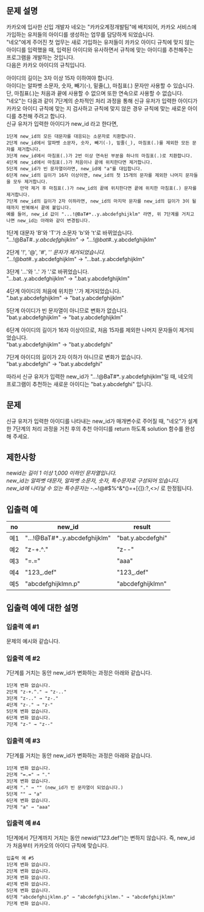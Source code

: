 ## 문제 설명

카카오에 입사한 신입 개발자 네오는 "카카오계정개발팀"에 배치되어, 카카오 서비스에 가입하는 유저들의 아이디를 생성하는 업무를 담당하게 되었습니다.  
"네오"에게 주어진 첫 업무는 새로 가입하는 유저들이 카카오 아이디 규칙에 맞지 않는 아이디를 입력했을 때, 입력된 아이디와 유사하면서 규칙에 맞는 아이디를 추천해주는 프로그램을 개발하는 것입니다.  
다음은 카카오 아이디의 규칙입니다.

아이디의 길이는 3자 이상 15자 이하여야 합니다.  
아이디는 알파벳 소문자, 숫자, 빼기(-), 밑줄(\_), 마침표(.) 문자만 사용할 수 있습니다.  
단, 마침표(.)는 처음과 끝에 사용할 수 없으며 또한 연속으로 사용할 수 없습니다.  
"네오"는 다음과 같이 7단계의 순차적인 처리 과정을 통해 신규 유저가 입력한 아이디가 카카오 아이디 규칙에 맞는 지 검사하고 규칙에 맞지 않은 경우 규칙에 맞는 새로운 아이디를 추천해 주려고 합니다.  
신규 유저가 입력한 아이디가 new_id 라고 한다면,

```
1단계 new_id의 모든 대문자를 대응되는 소문자로 치환합니다.
2단계 new_id에서 알파벳 소문자, 숫자, 빼기(-), 밑줄(_), 마침표(.)를 제외한 모든 문자를 제거합니다.
3단계 new_id에서 마침표(.)가 2번 이상 연속된 부분을 하나의 마침표(.)로 치환합니다.
4단계 new_id에서 마침표(.)가 처음이나 끝에 위치한다면 제거합니다.
5단계 new_id가 빈 문자열이라면, new_id에 "a"를 대입합니다.
6단계 new_id의 길이가 16자 이상이면, new_id의 첫 15개의 문자를 제외한 나머지 문자들을 모두 제거합니다.
     만약 제거 후 마침표(.)가 new_id의 끝에 위치한다면 끝에 위치한 마침표(.) 문자를 제거합니다.
7단계 new_id의 길이가 2자 이하라면, new_id의 마지막 문자를 new_id의 길이가 3이 될 때까지 반복해서 끝에 붙입니다.
예를 들어, new_id 값이 "...!@BaT#*..y.abcdefghijklm" 라면, 위 7단계를 거치고 나면 new_id는 아래와 같이 변경됩니다.
```

1단계 대문자 'B'와 'T'가 소문자 'b'와 't'로 바뀌었습니다.  
"...!@BaT#_..y.abcdefghijklm" → "...!@bat#_..y.abcdefghijklm"

2단계 '!', '@', '#', '_' 문자가 제거되었습니다.  
"...!@bat#_..y.abcdefghijklm" → "...bat..y.abcdefghijklm"

3단계 '...'와 '..' 가 '.'로 바뀌었습니다.  
"...bat..y.abcdefghijklm" → ".bat.y.abcdefghijklm"

4단계 아이디의 처음에 위치한 '.'가 제거되었습니다.  
".bat.y.abcdefghijklm" → "bat.y.abcdefghijklm"

5단계 아이디가 빈 문자열이 아니므로 변화가 없습니다.  
"bat.y.abcdefghijklm" → "bat.y.abcdefghijklm"

6단계 아이디의 길이가 16자 이상이므로, 처음 15자를 제외한 나머지 문자들이 제거되었습니다.  
"bat.y.abcdefghijklm" → "bat.y.abcdefghi"

7단계 아이디의 길이가 2자 이하가 아니므로 변화가 없습니다.  
"bat.y.abcdefghi" → "bat.y.abcdefghi"

따라서 신규 유저가 입력한 new_id가 "...!@BaT#\*..y.abcdefghijklm"일 때, 네오의 프로그램이 추천하는 새로운 아이디는 "bat.y.abcdefghi" 입니다.

## 문제

신규 유저가 입력한 아이디를 나타내는 new_id가 매개변수로 주어질 때, "네오"가 설계한 7단계의 처리 과정을 거친 후의 추천 아이디를 return 하도록 solution 함수를 완성해 주세요.

## 제한사항

new*id는 길이 1 이상 1,000 이하인 문자열입니다.  
new_id는 알파벳 대문자, 알파벳 소문자, 숫자, 특수문자로 구성되어 있습니다.  
new_id에 나타날 수 있는 특수문자는 -*.~!@#$%^&\*()=+[{]}:?,<>/ 로 한정됩니다.

## 입출력 예

| no  | new_id                         | result            |
| --- | ------------------------------ | ----------------- |
| 예1 | "...!@BaT#\*..y.abcdefghijklm" | "bat.y.abcdefghi" |
| 예2 | "z-+.^."                       | "z--"             |
| 예3 | "=.="                          | "aaa"             |
| 예4 | "123\_.def"                    | "123\_.def"       |
| 예5 | "abcdefghijklmn.p"             | "abcdefghijklmn"  |

## 입출력 예에 대한 설명

### 입출력 예 #1

문제의 예시와 같습니다.

### 입출력 예 #2

7단계를 거치는 동안 new_id가 변화하는 과정은 아래와 같습니다.

```
1단계 변화 없습니다.
2단계 "z-+.^." → "z-.."
3단계 "z-.." → "z-."
4단계 "z-." → "z-"
5단계 변화 없습니다.
6단계 변화 없습니다.
7단계 "z-" → "z--"
```

### 입출력 예 #3

7단계를 거치는 동안 new_id가 변화하는 과정은 아래와 같습니다.

```
1단계 변화 없습니다.
2단계 "=.=" → "."
3단계 변화 없습니다.
4단계 "." → "" (new_id가 빈 문자열이 되었습니다.)
5단계 "" → "a"
6단계 변화 없습니다.
7단계 "a" → "aaa"
```

### 입출력 예 #4

1단계에서 7단계까지 거치는 동안 new*id("123*.def")는 변하지 않습니다. 즉, new_id가 처음부터 카카오의 아이디 규칙에 맞습니다.

```
입출력 예 #5
1단계 변화 없습니다.
2단계 변화 없습니다.
3단계 변화 없습니다.
4단계 변화 없습니다.
5단계 변화 없습니다.
6단계 "abcdefghijklmn.p" → "abcdefghijklmn." → "abcdefghijklmn"
7단계 변화 없습니다.
```
